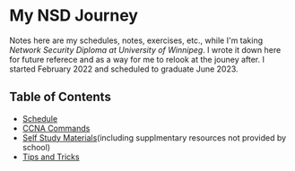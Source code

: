 # My NSD Journey

Notes here are my schedules, notes, exercises, etc., while I'm taking *Network Security Diploma at University of Winnipeg*. I wrote it down here for future referece and as a way for me to relook at the jouney after. I started February 2022 and scheduled to graduate June 2023. 

## Table of Contents
* [Schedule](PDFs/FT_NSD_Feb2022.docx.pdf)
* [CCNA Commands](CCNA/commands.md)
* [Self Study Materials](selfStudy.md)(including supplmentary resources not provided by school)
* [Tips and Tricks](tipsandtricks.md)
